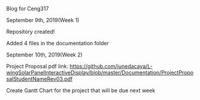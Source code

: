 Blog for Ceng317

September 9th, 2019(Week 1)

Repository created!

Added 4 files in the documentation folder

September 10th, 2019(Week 2)

Project Proposal pdf link:
https://github.com/junedacaya/L-wingSolarPanelInteractiveDisplay/blob/master/Documentation/ProjectProposalStudentNameRev03.pdf

Create Gantt Chart for the project that will be due next week
